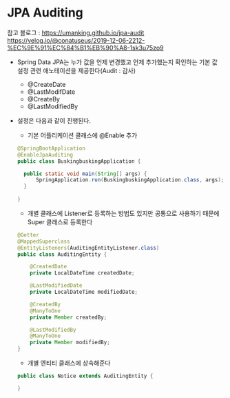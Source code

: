 # 	JPA Auditing

참고 블로그 : https://umanking.github.io/jpa-audit
https://velog.io/@conatuseus/2019-12-06-2212-%EC%9E%91%EC%84%B1%EB%90%A8-1sk3u75zo9

- Spring Data JPA는 누가 값을 언제 변경했고 언제 추가했는지 확인하는 기본 값 설정 관련 애노테이션을 제공한다(Audit : 감사)
  - @CreateDate
  - @LastModifDate
  - @CreateBy
  - @LastModifiedBy

- 설정은 다음과 같이 진행된다.

  - 기본 어플리케이션 클래스에 @Enable 추가

  ```java
  @SpringBootApplication
  @EnableJpaAuditing
  public class BuskingbuskingApplication {
  
  	public static void main(String[] args) {
  		SpringApplication.run(BuskingbuskingApplication.class, args);
  	}
  	
  }
  ```

  - 개별 클래스에 Listener로 등록하는 방법도 있지만 공통으로 사용하기 때문에 Super 클래스로 등록한다

  ```java
  @Getter
  @MappedSuperclass
  @EntityListeners(AuditingEntityListener.class)
  public class AuditingEntity {
  
      @CreatedDate
      private LocalDateTime createdDate;
  
      @LastModifiedDate
      private LocalDateTime modifiedDate;
  
      @CreatedBy
      @ManyToOne
      private Member createdBy;
  
      @LastModifiedBy
      @ManyToOne
      private Member modifiedBy;
  }
  ```

  - 개별 엔티티 클래스에 상속해준다

  ```java
  public class Notice extends AuditingEntity {
  
  }
  ```

  

